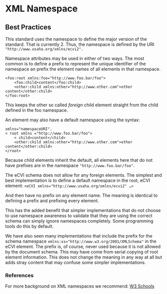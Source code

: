 # XML Namespace 
## Best Practices

This standard uses the namespace to define the major version of the standard.  That is currently 2.  Thus, the namespace is defined by the URI 
`"http://www.usaha.org/xmlns/ecvi2".`

Namespace attributes may be used in either of two ways.  The most common is to define a prefix to represent the unique identifier of the namespace an prefix the element names of all elements in that namespace.

```
<foo:root xmlns:foo="http://www.foo.bar/foo">
	<foo:child>content</foo:child>
	<other:child xmlns:other="http://www.other.com">other content</other:child>
</foo:root>
```

This keeps the other so called *foreign* child element straight from the child defined in the foo namespace.

An element may also have a default namespace using the syntax: 

```
xmlns="namespaceURI".
< root xmlns ="http://www.foo.bar/foo">
	< child>content</child>
	<other:child xmlns:other="http://www.other.com">other content</other:child>
</root>
```

Because child elements inherit the default, all elements here that do not have prefixes are in the namespace `"http://www.foo.bar/foo"`.

The eCVI schema does not allow for any foreign elements.  The simplest and best implementation is to define a default namespace in the root, eCVI element: `<eCVI xmlns="http://www.usaha.org/xmlns/ecvi2" …>`

And then have no prefix on any element name.  The meaning is identical to defining a prefix and prefixing every element.  

This has the added benefit that simpler implementations that do not choose to use namespace awareness to validate that they are using the correct schema can simply ignore namespaces completely.  Some programming tools do this by default.

We have also seen many implementations that include the prefix for the schema namespace `xmlns:xs="http://www.w3.org/2001/XMLSchema"` in the eCVI element.  The prefix is, of course, never used because it is not allowed by the document schema.  This may have come from serial copying of root element information.  This does not change the meaning in any way at all but adds stray content that may confuse some simpler implementations.

### References
For more background on XML namespaces we recommend: [W3 Schools](https://www.w3schools.com/XML/xml_namespaces.asp)
